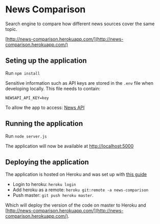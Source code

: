 # News Comparison

Search engine to compare how different news sources cover the same topic.

[http://news-comparison.herokuapp.com/](http://news-comparison.herokuapp.com/)

## Seting up the application

Run `npm install`

Sensitive information such as API keys are stored in the `.env` file when developing locally. This file needs to contain:

```
NEWSAPI_API_KEY=key
```
To allow the app to access:
[News API](https://newsapi.org/)

## Running the application

Run `node server.js`

The application will now be available at [http://localhost:5000](http://localhost:5000/)

## Deploying the application

The application is hosted on Heroku and was set up with [this guide](https://devcenter.heroku.com/articles/deploying-nodejs)

- Login to heroku: `heroku login`
- Add heroku as a remote: `heroku git:remote -a news-comparison`
- Push master: `git push heroku master`.

Which will deploy the version of the code on master to Heroku and [http://news-comparison.herokuapp.com/](http://news-comparison.herokuapp.com/).
